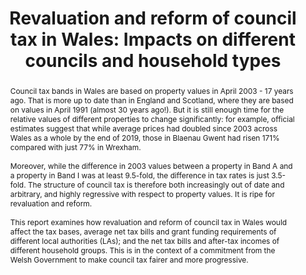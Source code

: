 ---
layout: publication
title: "Revaluation and reform of council tax in Wales: Impacts on different councils and household types"
authors: Stuart Adam, Louis Hodge, David Phillips, and Xiaowei Xu
year: 2020
institution: Institute for Fiscal Studies
address: London, UK
type: IFS Report
number: No. R169
doi: 10.1920/re.ifs.2020.0169
isbn: 978-1-912805-63-1
pdf: ifs.org.uk/sites/default/files/output_url_files/R169-Revaluation-and-reform-of-council-tax-in-Wales-2.pdf
landing: ifs.org.uk/publications/revaluation-and-reform-council-tax-wales-impacts-different-councils-and-household
supplementary: ifs.org.uk/sites/default/files/output_url_files/CouncilTax-Wales-OnlineAppendix.xlsx
abstract: |
	Council tax bands in Wales are based on property values in April 2003 - 17 years ago. That is more up to date than in England and Scotland, where they are based on values in April 1991 (almost 30 years ago!). But it is still enough time for the relative values of different properties to change significantly: for example, official estimates suggest that while average prices had doubled since 2003 across Wales as a whole by the end of 2019, those in Blaenau Gwent had risen 171\% compared with just 77\% in Wrexham. 
	<br><br>
	Moreover, while the difference in 2003 values between a property in Band A and a property in Band I was at least 9.5-fold, the difference in tax rates is just 3.5-fold. The structure of council tax is therefore both increasingly out of date and arbitrary, and highly regressive with respect to property values. It is ripe for revaluation and reform. 
	<br><br>
	This report examines how revaluation and reform of council tax in Wales would affect the tax bases, average net tax bills and grant funding requirements of different local authorities (LAs); and the net tax bills and after-tax incomes of different household groups. This is in the context of a commitment from the Welsh Government to make council tax fairer and more progressive.
---